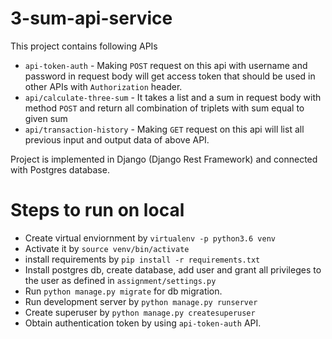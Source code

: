 # 3-sum-api-service
This project contains following APIs
-  `api-token-auth` - Making `POST` request on this api with username and password in request body will get access token that should be used in other APIs with `Authorization` header.
-  `api/calculate-three-sum` - It takes a list and a sum in request body with method `POST` and return all combination of triplets with sum equal to given sum
-  `api/transaction-history` - Making `GET` request on this api will list all previous input and output data of above API.
 
 Project is implemented in Django (Django Rest Framework) and connected with Postgres database.
 
 # Steps to run on local
 - Create virtual enviornment by `virtualenv -p python3.6 venv`
 - Activate it by `source venv/bin/activate`
 - install requirements by `pip install -r requirements.txt`
 - Install postgres db, create database, add user and grant all privileges to the user as defined in `assignment/settings.py`
 - Run `python manage.py migrate` for db migration.
 - Run development server by `python manage.py runserver`
 - Create superuser by `python manage.py createsuperuser`
 - Obtain authentication token by using `api-token-auth` API.
